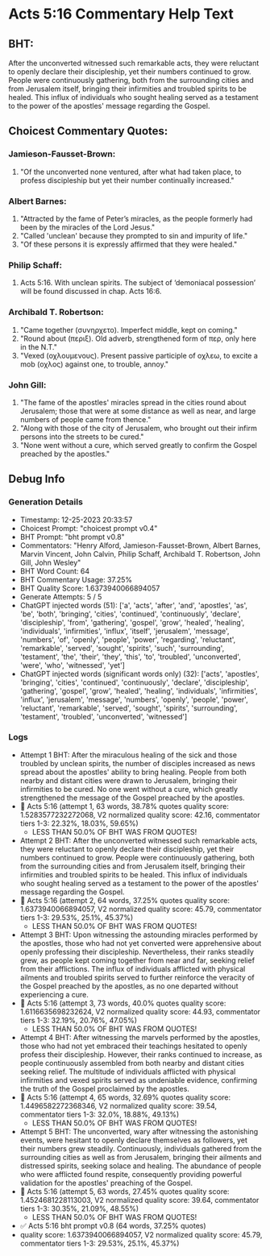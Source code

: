 # Acts 5:16 Commentary Help Text

## BHT:
After the unconverted witnessed such remarkable acts, they were reluctant to openly declare their discipleship, yet their numbers continued to grow. People were continuously gathering, both from the surrounding cities and from Jerusalem itself, bringing their infirmities and troubled spirits to be healed. This influx of individuals who sought healing served as a testament to the power of the apostles' message regarding the Gospel.

## Choicest Commentary Quotes:
### Jamieson-Fausset-Brown:
1. "Of the unconverted none ventured, after what had taken place, to profess discipleship but yet their number continually increased."

### Albert Barnes:
1. "Attracted by the fame of Peter’s miracles, as the people formerly had been by the miracles of the Lord Jesus."
2. "Called 'unclean' because they prompted to sin and impurity of life."
3. "Of these persons it is expressly affirmed that they were healed."

### Philip Schaff:
1. Acts 5:16. With unclean spirits. The subject of ‘demoniacal possession’ will be found discussed in chap. Acts 16:6.
	


### Archibald T. Robertson:
1. "Came together (συνηρχετο). Imperfect middle, kept on coming."
2. "Round about (περιξ). Old adverb, strengthened form of περ, only here in the N.T."
3. "Vexed (οχλουμενους). Present passive participle of οχλεω, to excite a mob (οχλος) against one, to trouble, annoy."

### John Gill:
1. "The fame of the apostles' miracles spread in the cities round about Jerusalem; those that were at some distance as well as near, and large numbers of people came from thence."
2. "Along with those of the city of Jerusalem, who brought out their infirm persons into the streets to be cured."
3. "None went without a cure, which served greatly to confirm the Gospel preached by the apostles."


## Debug Info
### Generation Details
- Timestamp: 12-25-2023 20:33:57
- Choicest Prompt: "choicest prompt v0.4"
- BHT Prompt: "bht prompt v0.8"
- Commentators: "Henry Alford, Jamieson-Fausset-Brown, Albert Barnes, Marvin Vincent, John Calvin, Philip Schaff, Archibald T. Robertson, John Gill, John Wesley"
- BHT Word Count: 64
- BHT Commentary Usage: 37.25%
- BHT Quality Score: 1.6373940066894057
- Generate Attempts: 5 / 5
- ChatGPT injected words (51):
	['a', 'acts', 'after', 'and', 'apostles', 'as', 'be', 'both', 'bringing', 'cities', 'continued', 'continuously', 'declare', 'discipleship', 'from', 'gathering', 'gospel', 'grow', 'healed', 'healing', 'individuals', 'infirmities', 'influx', 'itself', 'jerusalem', 'message', 'numbers', 'of', 'openly', 'people', 'power', 'regarding', 'reluctant', 'remarkable', 'served', 'sought', 'spirits', 'such', 'surrounding', 'testament', 'the', 'their', 'they', 'this', 'to', 'troubled', 'unconverted', 'were', 'who', 'witnessed', 'yet']
- ChatGPT injected words (significant words only) (32):
	['acts', 'apostles', 'bringing', 'cities', 'continued', 'continuously', 'declare', 'discipleship', 'gathering', 'gospel', 'grow', 'healed', 'healing', 'individuals', 'infirmities', 'influx', 'jerusalem', 'message', 'numbers', 'openly', 'people', 'power', 'reluctant', 'remarkable', 'served', 'sought', 'spirits', 'surrounding', 'testament', 'troubled', 'unconverted', 'witnessed']

### Logs
- Attempt 1 BHT: After the miraculous healing of the sick and those troubled by unclean spirits, the number of disciples increased as news spread about the apostles' ability to bring healing. People from both nearby and distant cities were drawn to Jerusalem, bringing their infirmities to be cured. No one went without a cure, which greatly strengthened the message of the Gospel preached by the apostles.
- 🔄 Acts 5:16 (attempt 1, 63 words, 38.78% quotes quality score: 1.5283577232272068, V2 normalized quality score: 42.16, commentator tiers 1-3: 22.32%, 18.03%, 59.65%) 
	- LESS THAN 50.0% OF BHT WAS FROM QUOTES!
- Attempt 2 BHT: After the unconverted witnessed such remarkable acts, they were reluctant to openly declare their discipleship, yet their numbers continued to grow. People were continuously gathering, both from the surrounding cities and from Jerusalem itself, bringing their infirmities and troubled spirits to be healed. This influx of individuals who sought healing served as a testament to the power of the apostles' message regarding the Gospel.
- 🔄 Acts 5:16 (attempt 2, 64 words, 37.25% quotes quality score: 1.6373940066894057, V2 normalized quality score: 45.79, commentator tiers 1-3: 29.53%, 25.1%, 45.37%) 
	- LESS THAN 50.0% OF BHT WAS FROM QUOTES!
- Attempt 3 BHT: Upon witnessing the astounding miracles performed by the apostles, those who had not yet converted were apprehensive about openly professing their discipleship. Nevertheless, their ranks steadily grew, as people kept coming together from near and far, seeking relief from their afflictions. The influx of individuals afflicted with physical ailments and troubled spirits served to further reinforce the veracity of the Gospel preached by the apostles, as no one departed without experiencing a cure.
- 🔄 Acts 5:16 (attempt 3, 73 words, 40.0% quotes quality score: 1.6116635698232624, V2 normalized quality score: 44.93, commentator tiers 1-3: 32.19%, 20.76%, 47.05%) 
	- LESS THAN 50.0% OF BHT WAS FROM QUOTES!
- Attempt 4 BHT: After witnessing the marvels performed by the apostles, those who had not yet embraced their teachings hesitated to openly profess their discipleship. However, their ranks continued to increase, as people continuously assembled from both nearby and distant cities seeking relief. The multitude of individuals afflicted with physical infirmities and vexed spirits served as undeniable evidence, confirming the truth of the Gospel proclaimed by the apostles.
- 🔄 Acts 5:16 (attempt 4, 65 words, 32.69% quotes quality score: 1.4496582272368346, V2 normalized quality score: 39.54, commentator tiers 1-3: 32.0%, 18.88%, 49.13%) 
	- LESS THAN 50.0% OF BHT WAS FROM QUOTES!
- Attempt 5 BHT: The unconverted, wary after witnessing the astonishing events, were hesitant to openly declare themselves as followers, yet their numbers grew steadily. Continuously, individuals gathered from the surrounding cities as well as from Jerusalem, bringing their ailments and distressed spirits, seeking solace and healing. The abundance of people who were afflicted found respite, consequently providing powerful validation for the apostles' preaching of the Gospel.
- 🔄 Acts 5:16 (attempt 5, 63 words, 27.45% quotes quality score: 1.4524681228113003, V2 normalized quality score: 39.64, commentator tiers 1-3: 30.35%, 21.09%, 48.55%) 
	- LESS THAN 50.0% OF BHT WAS FROM QUOTES!
- ✅ Acts 5:16 bht prompt v0.8 (64 words, 37.25% quotes)
- quality score: 1.6373940066894057, V2 normalized quality score: 45.79, commentator tiers 1-3: 29.53%, 25.1%, 45.37%)